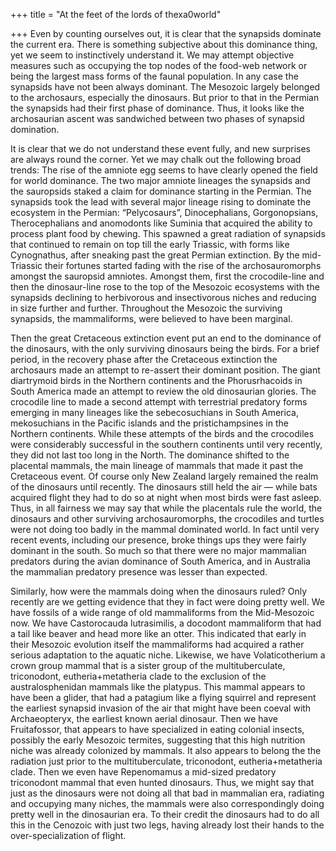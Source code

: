 +++
title = "At the feet of the lords of thexa0world"

+++
Even by counting ourselves out, it is clear that the synapsids dominate
the current era. There is something subjective about this dominance
thing, yet we seem to instinctively understand it. We may attempt
objective measures such as occupying the top nodes of the food-web
network or being the largest mass forms of the faunal population. In any
case the synapsids have not been always dominant. The Mesozoic largely
belonged to the archosaurs, especially the dinosaurs. But prior to that
in the Permian the synapsids had their first phase of dominance. Thus,
it looks like the archosaurian ascent was sandwiched between two phases
of synapsid domination.

It is clear that we do not understand these event fully, and new
surprises are always round the corner. Yet we may chalk out the
following broad trends: The rise of the amniote egg seems to have
clearly opened the field for world dominance. The two major amniote
lineages the synapsids and the sauropsids staked a claim for dominance
starting in the Permian. The synapsids took the lead with several major
lineage rising to dominate the ecosystem in the Permian: “Pelycosaurs”,
Dinocephalians, Gorgonopsians, Therocephalians and anomodonts like
Suminia that acquired the ability to process plant food by chewing. This
spawned a great radiation of synapsids that continued to remain on top
till the early Triassic, with forms like Cynognathus, after sneaking
past the great Permian extinction. By the mid-Triassic their fortunes
started fading with the rise of the archosauromorphs amongst the
sauropsid amniotes. Amongst them, first the crocodile-line and then the
dinosaur-line rose to the top of the Mesozoic ecosystems with the
synapsids declining to herbivorous and insectivorous niches and reducing
in size further and further. Throughout the Mesozoic the surviving
synapsids, the mammaliforms, were believed to have been marginal.

Then the great Cretaceous extinction event put an end to the dominance
of the dinosaurs, with the only surviving dinosaurs being the birds. For
a brief period, in the recovery phase after the Cretaceous extinction
the archosaurs made an attempt to re-assert their dominant position. The
giant diartrymoid birds in the Northern continents and the
Phorusrhacoids in South America made an attempt to review the old
dinosaurian glories. The crocodile line to made a second attempt with
terrestrial predatory forms emerging in many lineages like the
sebecosuchians in South America, mekosuchians in the Pacific islands and
the pristichampsines in the Northern continents. While these attempts of
the birds and the crocodiles were considerably successful in the
southern continents until very recently, they did not last too long in
the North. The dominance shifted to the placental mammals, the main
lineage of mammals that made it past the Cretaceous event. Of course
only New Zealand largely remained the realm of the dinosaurs until
recently. The dinosaurs still held the air — while bats acquired flight
they had to do so at night when most birds were fast asleep. Thus, in
all fairness we may say that while the placentals rule the world, the
dinosaurs and other surviving archosauromorphs, the crocodiles and
turtles were not doing too badly in the mammal dominated world. In fact
until very recent events, including our presence, broke things ups they
were fairly dominant in the south. So much so that there were no major
mammalian predators during the avian dominance of South America, and in
Australia the mammalian predatory presence was lesser than expected.

Similarly, how were the mammals doing when the dinosaurs ruled? Only
recently are we getting evidence that they in fact were doing pretty
well. We have fossils of a wide range of old mammaliforms from the
Mid-Mesozoic now. We have Castorocauda lutrasimilis, a docodont
mammaliform that had a tail like beaver and head more like an otter.
This indicated that early in their Mesozoic evolution itself the
mammaliforms had acquired a rather serious adaptation to the aquatic
niche. Likewise, we have Volaticotherium a crown group mammal that is a
sister group of the multituberculate, triconodont, eutheria+metatheria
clade to the exclusion of the australosphenidan mammals like the
platypus. This mammal appears to have been a glider, that had a patagium
like a flying squirrel and represent the earliest synapsid invasion of
the air that might have been coeval with Archaeopteryx, the earliest
known aerial dinosaur. Then we have Fruitafossor, that appears to have
specialized in eating colonial insects, possibly the early Mesozoic
termites, suggesting that this high nutrition niche was already
colonized by mammals. It also appears to belong the the radiation just
prior to the multituberculate, triconodont, eutheria+metatheria clade.
Then we even have Repenomamus a mid-sized predatory triconodont mammal
that even hunted dinosaurs. Thus, we might say that just as the
dinosaurs were not doing all that bad in mammalian era, radiating and
occupying many niches, the mammals were also correspondingly doing
pretty well in the dinosaurian era. To their credit the dinosaurs had to
do all this in the Cenozoic with just two legs, having already lost
their hands to the over-specialization of flight.
